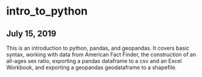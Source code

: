 # intro_to_python
## July 15, 2019
This is an introduction to python, pandas, and geopandas.
It covers basic syntax, working with data from American Fact Finder, the construction of an all-ages sex ratio, exporting a pandas dataframe to a csv and an Excel Workbook, and exporting a geopandas geodataframe to a shapefile.
